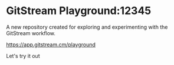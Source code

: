 # GitStream Playground:12345

A new repository created for exploring and experimenting with the GitStream workflow.

https://app.gitstream.cm/playground

Let's try it out
